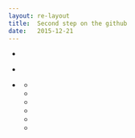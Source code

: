 ```yaml
---
layout: re-layout
title:  Second step on the github
date:   2015-12-21
---
```



<div id='content'>
        <ul class='content-wrap'>
            <!-- 第一副画面 -->
            <li>
                <!-- 背景图 -->
                <div class="a_background">
                    <div class="a_background_top"></div>
                    <div class="a_background_middle"></div>
                    <div class="a_background_botton"></div>
                </div>
                <!-- 云 -->
                <div class="cloudArea">
                    <div class="cloud cloud1"></div>
                    <div class="cloud cloud2"></div>
                </div>
                <!-- 太阳 -->
                <div id="sun"></div>
            </li>
            <!-- 第二副画面 -->
            <li>
                <!-- 背景图 -->
                <div class="b_background"></div>
                <div class="b_background_preload"></div>
                <!-- 商店 -->
                <div class="shop">
                    <div class="door">
                        <div class="door-left"></div>
                        <div class="door-right"></div>
                    </div>
                    <!-- 灯 -->
                    <div class="lamp"></div>
                </div>
                <!-- 鸟 -->
                <div class="bird"></div>
            </li>
            <!-- 第三副画面 -->
            <li>
                <!-- 背景图 -->
                <div class="c_background">
                    <div class="c_background_top"></div>
                    <div class="c_background_middle"></div>
                    <div class="c_background_botton"></div>
                </div>
                <!-- 小女孩 -->
                <div class="girl"></div>
                <div class="bridge-bottom">
                    <div class="water">
                        <div id="water1" class="water_1"></div>
                        <div id="water2" class="water_2"></div>
                        <div id="water3" class="water_3"></div>
                        <div id="water4" class="water_4"></div>
                    </div>
                </div>
                <!-- 星星 -->
                <ul class="stars">
                    <li class="stars1"></li>
                    <li class="stars2"></li>
                    <li class="stars3"></li>
                    <li class="stars4"></li>
                    <li class="stars5"></li>
                    <li class="stars6"></li>
                </ul>
                <!-- 慕课网logo图 -->
                <div class="logo"></div>
            </li>
        </ul>
        <!-- 雪花 -->
        <div id="snowflake"></div>
        <!-- 小男孩 -->
        <div id="boy" class="charector"></div>
</div>